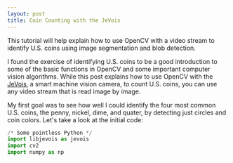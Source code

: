 ```yaml
---
layout: post
title: Coin Counting with the JeVois
---
```


This tutorial will help explain how to use OpenCV with a video stream to identify U.S. coins using image segmentation and blob detection.  

I found the exercise of identifying U.S. coins to be a good introduction to some of the basic functions in OpenCV and some important computer vision algorithms.  While this post explains how to use OpenCV with the [JeVois](http://jevois.org/), a smart machine vision camera, to count U.S. coins, you can use any video stream that is read image by image.

My first goal was to see how well I could identify the four most common U.S. coins, the penny, nickel, dime, and quater, by detecting just circles and coin colors.  Let's take a look at the initial code:

```python
/* Some pointless Python */
import libjevois as jevois
import cv2
import numpy as np
```

